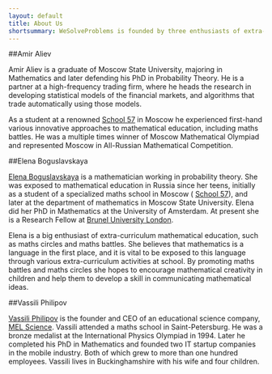 ```yaml
---
layout: default
title: About Us
shortsummary: WeSolveProblems is founded by three enthusiasts of extra-curriculum mathematical education.
---
```


##Amir Aliev

Amir Aliev is a graduate of Moscow State University, majoring in Mathematics and later defending his PhD in Probability Theory. He is a partner at a high-frequency trading firm, where he heads the research in developing statistical models of the financial markets, and algorithms that trade automatically using those models. 

As a student at a renowned  [School 57](http://sch57.ru/index.en.html) in Moscow he experienced first-hand various innovative approaches to mathematical education, including maths battles. He was a multiple times winner of Moscow Mathematical Olympiad and represented Moscow in All-Russian Mathematical Competition. 

##Elena Boguslavskaya 

[Elena Boguslavskaya](https://uk.linkedin.com/in/elena-boguslavskaya-8108403b) is a mathematician working in probability theory. She was exposed to mathematical education in Russia since her teens, initially as a student of a specialized maths school in Moscow ( [School 57](http://sch57.ru/index.en.html)), and later at the department of mathematics in Moscow State University. Elena did her PhD in Mathematics at the University of Amsterdam. At present she is a Research Fellow at [Brunel University London](http://www.brunel.ac.uk/people/elena-boguslavskaya). 

Elena is a big enthusiast of extra-curriculum mathematical education, such as maths circles and maths battles. She believes that mathematics is a language in the first place, and it is vital to be exposed to this language through various extra-curriculum activities at school.  By promoting maths battles and maths circles she hopes to encourage mathematical creativity in children and help them to develop a skill in communicating mathematical ideas.

##Vassili Philipov

[Vassili Philipov](https://uk.linkedin.com/in/vassiliphilippov) is the founder and CEO of an educational science company, [MEL Science](https://melscience.com). Vassili attended a maths school in Saint-Petersburg. He was a bronze medalist at the International Physics Olympiad in 1994. Later he completed his PhD in Mathematics and founded two IT startup companies in the mobile industry. Both of which grew to more than one hundred employees. Vassili lives in Buckinghamshire with his wife and four children.
